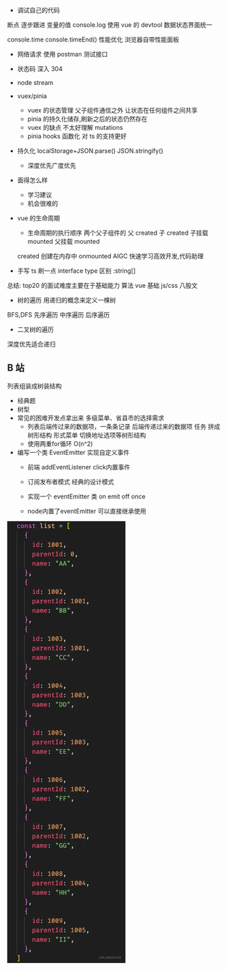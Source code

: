 - 调试自己的代码

断点 逐步跟进 变量的值
console.log
使用 vue 的 devtool 数据状态界面统一

console.time console.timeEnd() 性能优化
浏览器自带性能面板

- 网络请求
  使用 postman 测试接口

- 状态码 深入
  304

- node stream

- vuex/pinia
  - vuex 的状态管理 父子组件通信之外 让状态在任何组件之间共享
  - pinia 的持久化储存,刷新之后的状态仍然存在
  - vuex 的缺点 不太好理解 mutations
  - pinia hooks 函数化 对 ts 的支持更好
- 持久化
  localStorage+JSON.parse() JSON.stringify()

  - 深度优先广度优先

- 面得怎么样

  - 学习建议
  - 机会很难的

- vue 的生命周期

  - 生命周期的执行顺序
    两个父子组件的
    父 created
    子 created
    子挂载 mounted
    父挂载 mounted

  created 创建在内存中
  onmounted
  AIGC 快速学习高效开发,代码助理

- 手写 ts 刷一点
  interface type 区别
  :string[]

总结:
top20 的面试难度主要在于基础能力 算法 vue 基础 js/css 八股文

- 树的遍历
  用递归的概念来定义一棵树

BFS,DFS
先序遍历
中序遍历
后序遍历

- 二叉树的遍历

深度优先适合递归

## B 站

列表组装成树装结构

- 经典题
- 树型
- 常见的困难开发点拿出来
  多级菜单、省县市的选择需求
  - 列表后端传过来的数据项，一条条记录
    后端传递过来的数据项
    任务 拼成树形结构
    形式菜单 切换地址选项等树形结构
  - 使用两重for循环 O(n^2)
- 编写一个类 EventEmitter 实现自定义事件
  - 前端 addEventListener click内置事件
  - 订阅发布者模式 经典的设计模式
    
  - 实现一个 eventEmitter 类 on emit off once

  - node内置了eventEmitter 可以直接继承使用




![alt text](lQLPKdCufG3dCaHNBYLNAXqwJ-SOoinboSUF3jcSdRAjAA_378_1410.png)
